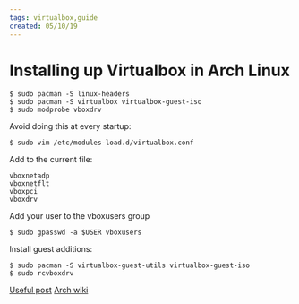 ```yaml
---
tags: virtualbox,guide
created: 05/10/19
---
```

# Installing up Virtualbox in Arch Linux

```
$ sudo pacman -S linux-headers
$ sudo pacman -S virtualbox virtualbox-guest-iso
$ sudo modprobe vboxdrv
```

Avoid doing this at every startup:

```
$ sudo vim /etc/modules-load.d/virtualbox.conf
```

Add to the current file:

```
vboxnetadp
vboxnetflt
vboxpci
vboxdrv
```

Add your user to the vboxusers group

```
$ sudo gpasswd -a $USER vboxusers
```

Install guest additions:

```
$ sudo pacman -S virtualbox-guest-utils virtualbox-guest-iso
$ sudo rcvboxdrv
```

[Useful post](https://unix.stackexchange.com/a/303118)
[Arch wiki](https://wiki.archlinux.org/index.php/VirtualBox#Install_the_Guest_Additions)
